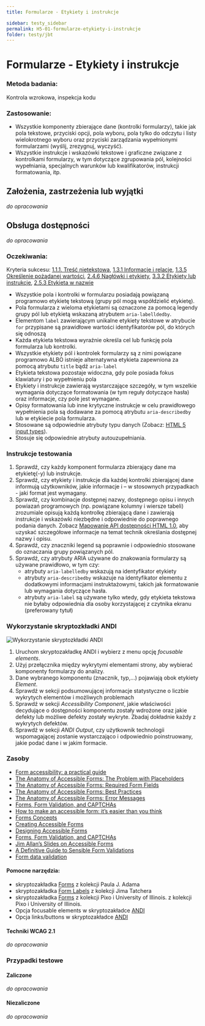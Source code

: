 ```yaml
---
title: Formularze - Etykiety i instrukcje

sidebar: testy_sidebar
permalink: H5-01-formularze-etykiety-i-instrukcje
folder: testy/jbt
---
```



# Formularze - Etykiety i instrukcje

### Metoda badania:
Kontrola wzrokowa, inspekcja kodu

### Zastosowanie:
-	Wszystkie komponenty zbierające dane (kontrolki formularzy), takie jak pola tekstowe, przyciski opcji, pola wyboru, pola tylko do odczytu i listy wielokrotnego wyboru oraz przyciski zarządzania wypełnionymi formularzami (wyślij, zrezygnuj, wyczyść).
-	Wszystkie instrukcje i wskazówki tekstowe i graficzne związane z kontrolkami formularzy, w tym dotyczące zgrupowania pól, kolejności wypełniania, specjalnych warunków lub kwalifikatorów, instrukcji formatowania, itp.   

## Założenia, zastrzeżenia lub wyjątki
_do opracowania_

## Obsługa dostępności
_do opracowania_

### Oczekiwania:
Kryteria sukcesu: [1.1.1. Treść nietekstowa](https://wcag.lepszyweb.pl/#non-text-content), [1.3.1 Informacje i relacje](https://wcag.lepszyweb.pl/#headings-and-labels), [1.3.5 Określenie pożądanej wartości](https://wcag.lepszyweb.pl/#identify-input-purpose), [2.4.6 Nagłówki i etykiety](https://wcag.lepszyweb.pl/#headings-and-labels), [3.3.2 Etykiety lub instrukcje](https://wcag.lepszyweb.pl/#labels-or-instructions), [2.5.3 Etykieta w nazwie](https://wcag.lepszyweb.pl/#label-in-name)
-	Wszystkie pola i kontrolki w formularzu posiadają powiązaną programowo etykietę tekstową (grupy pól mogą współdzielić etykietę).
-	Pola formularza z wieloma etykietami są oznaczone za pomocą legendy grupy pól lub etykietą wskazaną atrybutem `aria-labelldedby`.
-	Elementom `label` zawierającym unikalne etykiety tekstowe w atrybucie `for` przypisane są prawidłowe wartości identyfikatorów pól, do których się odnoszą  
-	Każda etykieta tekstowa wyraźnie określa cel lub funkcję pola formularza lub kontrolki.
-	Wszystkie etykiety pól i kontrolek formularzy są z nimi powiązane programowo ALBO istnieje alternatywna etykieta zapewniona za pomocą atrybutu `title` bądź `aria-label`
-	Etykieta tekstowa pozostaje widoczna, gdy pole posiada fokus klawiatury i po wypełnieniu pola
-	Etykiety i instrukcje zawierają wystarczające szczegóły, w tym wszelkie wymagania dotyczące formatowania (w tym reguły dotyczące hasła) oraz informacje, czy pole jest wymagane.
-	Opisy formatowania lub inne krytyczne instrukcje w celu prawidłowego wypełnienia pola są dodawane za pomocą atrybutu `aria-describedby` lub w etykiecie pola formularza.
-	Stosowane są odpowiednie atrybuty typu danych (Zobacz: [HTML 5 input types](http://www.w3.org/TR/html52/sec-forms.html#sec-states-of-the-type-attribute)).
-	Stosuje się odpowiednie atrybuty autouzupełniania.

### Instrukcje testowania
1.	Sprawdź, czy każdy komponent formularza zbierający dane ma etykietę(-y) lub instrukcje.
2.	Sprawdź, czy etykiety i  instrukcje dla każdej kontrolki zbierającej dane informują użytkowników, jakie informacje i – w stosownych przypadkach - jaki format jest wymagany.
3.	Sprawdź, czy kombinacje dostępnej nazwy, dostępnego opisu i innych powiazań programowych (np. powiązane kolumny i wiersze tabeli) zrozumiale opisują każdą kontrolkę zbierającą dane i zawierają instrukcje i wskazówki niezbędne i odpowiednie do poprawnego podania danych. Zobacz [Mapowanie API dostępności HTML 1.0](https://www.w3.org/TR/html-aam-1.0/#input-type-text-input-type-password-input-type-search-input-type-tel-input-type-url-and-textarea-element), aby uzyskać szczegółowe informacje na temat technik określania dostępnej nazwy i opisu.
4.	Sprawdź, czy znaczniki legend są poprawnie i odpowiednio stosowane do oznaczania grupy powiązanych pól.
5.	Sprawdź, czy atrybuty ARIA używane do znakowania formularzy są używane prawidłowo, w tym czy:
    - atrybuty `aria-labelledby` wskazują na identyfikator etykiety
    - atrybuty `aria-describedby` wskazuje na identyfikator elementu z dodatkowymi informacjami instruktażowymi, takich jak formatowanie lub wymagania dotyczące hasła.
    - atrybuty `aria-label` są używane tylko wtedy, gdy etykieta tekstowa nie byłaby odpowiednia dla osoby korzystającej z czytnika ekranu (preferowany tytuł)

### Wykorzystanie skryptozkładki ANDI
![Wykorzystanie skryptozkładki ANDI](/images/andi-forms.png)
1.	Uruchom skryptozakładkę ANDI i wybierz z menu opcję *focusable elements*.
2.	Użyj przełącznika między wykrytymi elementami strony, aby wybierać komponenty formularzy do analizy.
3.	Dane wybranego komponentu (znacznik, typ,...) pojawiają obok etykiety *Element*.
4.	Sprawdź w sekcji podsumowującej informacje statystyczne o liczbie wykrytych elementów i możliwych problemach
5.	Sprawdź w sekcji *Accessibility Component*, jakie właściwości decydujące o dostępności komponentu zostały wdrożone oraz jakie defekty lub możliwe defekty zostały wykryte. Zbadaj dokładnie każdy z wykrytych defektów.
6.	Sprawdź w sekcji *ANDI Output*, czy użytkownik technologii wspomagającej zostanie wystarczająco i odpowiednio poinstruowany, jakie podać dane i w jakim formacie.   

### Zasoby

- [Form accessibility: a practical guide](https://itnext.io/form-accessibility-a-practical-guide-4062b7e2dd14)
- [The Anatomy of Accessible Forms: The Problem with Placeholders](https://www.deque.com/blog/accessible-forms-the-problem-with-placeholders/)
- [The Anatomy of Accessible Forms: Required Form Fields](https://www.deque.com/blog/anatomy-of-accessible-forms-required-form-fields/)
- [The Anatomy of Accessible Forms: Best Practices](https://www.deque.com/blog/anatomy-of-accessible-forms-best-practices/)
- [The Anatomy of Accessible Forms: Error Messages](https://www.deque.com/blog/anatomy-of-accessible-forms-error-messages/)
- [Forms, Form Validation, and CAPTCHAs](http://web-accessibility.carnegiemuseums.org/code/forms/)
- [How to make an accessible form: it’s easier than you think](https://www.freecodecamp.org/news/how-to-make-an-accessible-form-its-easier-than-you-think-672d3f4ff573/)
- [Forms Concepts](https://www.w3.org/WAI/tutorials/forms/)
- [Creating Accessible Forms](https://webaim.org/techniques/forms/controls)
- [Designing Accessible Forms](https://blog.prototypr.io/designing-accessible-forms-82f2ea11697f)
- [Forms, Form Validation, and CAPTCHAs](http://web-accessibility.carnegiemuseums.org/code/forms/)
- [Jim Allan’s Slides on Accessible Forms](http://www.tsbvi.edu/web/forms/index.html)
- [A Definitive Guide to Sensible Form Validations](http://form.guide/best-practices/form-validations-definitive-guide.html)
- [Form data validation](https://developer.mozilla.org/en-US/docs/Learn/HTML/Forms/Form_validation)


#### Pomocne narzędzia:
-	skryptozakładka [Forms](http://pauljadam.com/bookmarklets/index.html) z kolekcji Paula J. Adama
-	skryptozakładka [Form Labels](https://jimthatcher.com/favelets/) z kolekcji Jima Tatchera
-	skryptozakładka [Forms](https://accessibility-bookmarklets.org/install.html) z kolekcji Pixo i University of Illinois. z kolekcji Pixo i University of Illinois.
-	Opcja focusable elements w skryptozakładce [ANDI](https://www.ssa.gov/accessibility/andi/help/install.html)
-	Opcja links/buttons w skryptozakładce [ANDI](https://www.ssa.gov/accessibility/andi/help/install.html)

#### Techniki WCAG 2.1
_do opracowania_

### Przypadki testowe

#### Zaliczone
_do opracowania_

#### Niezaliczone
_do opracowania_
